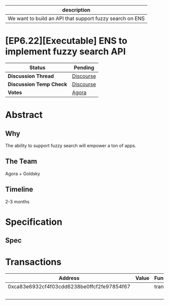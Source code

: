 | description                                              |
| -------------------------------------------------------- |
| We want to build an API that support fuzzy search on ENS |

# [EP6.22][Executable] ENS to implement fuzzy search API

  
  | **Status**            | Pending                                                                                                                                      |
  | --------------------- | ------------------------------------------------------------------------------------------------------------------------------------------- |
  | **Discussion Thread** |  [Discourse](https://discuss.ens.domains/t/draft-executable-approve-further-actions-and-strategies-for-the-endowment/17406)                                                                                              |
  | **Discussion Temp Check** |  [Discourse](https://discuss.ens.domains/t/temp-check-swap-portion-of-treasury-usdc-to-dai/16304)                                                                                              |
  | **Votes**             | [Agora](https://agora.ensdao.org/proposals/030921620104195974089665213714813369333661255241295961485218080921799081233)                                                                                                                                     |
  

# Abstract 
 ## Why

The ability to support fuzzy search will empower a ton of apps.

## The Team

Agora  + Goldsky

## Timeline

2-3 months

# Specification 
 ## Spec



# Transactions 
 | Address                                    | Value | Function | Argument | Value                                      |
| ------------------------------------------ | ----- | -------- | -------- | ------------------------------------------ |
| 0xca83e6932cf4f03cdd6238be0ffcf2fe97854f67 |       | transfer | to       | 0xC323Ee1d28D2508667f4BEbfC26F93c60aBdD203 |
|                                            |       |          | amount   | 10000000000000000000000                    |